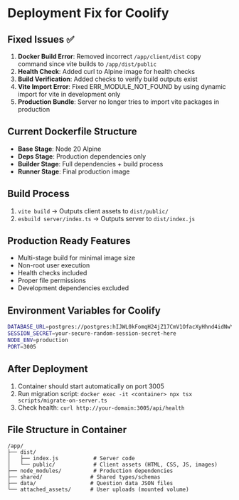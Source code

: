 # Deployment Fix for Coolify

## Fixed Issues ✅
1. **Docker Build Error**: Removed incorrect `/app/client/dist` copy command since vite builds to `/app/dist/public`
2. **Health Check**: Added curl to Alpine image for health checks  
3. **Build Verification**: Added checks to verify build outputs exist
4. **Vite Import Error**: Fixed ERR_MODULE_NOT_FOUND by using dynamic import for vite in development only
5. **Production Bundle**: Server no longer tries to import vite packages in production

## Current Dockerfile Structure
- **Base Stage**: Node 20 Alpine
- **Deps Stage**: Production dependencies only  
- **Builder Stage**: Full dependencies + build process
- **Runner Stage**: Final production image

## Build Process
1. `vite build` → Outputs client assets to `dist/public/`
2. `esbuild server/index.ts` → Outputs server to `dist/index.js`

## Production Ready Features
- Multi-stage build for minimal image size
- Non-root user execution
- Health checks included
- Proper file permissions
- Development dependencies excluded

## Environment Variables for Coolify
```bash
DATABASE_URL=postgres://postgres:hIJWL0kFomqH24jZ17CmV1OfacXyHhnd4idNwY7tyEhi2yWr4eXDtvGAnZlq2N9A@qcggssww444k4wc48kww8844:5432/postgres
SESSION_SECRET=your-secure-random-session-secret-here  
NODE_ENV=production
PORT=3005
```

## After Deployment
1. Container should start automatically on port 3005
2. Run migration script: `docker exec -it <container> npx tsx scripts/migrate-on-server.ts`
3. Check health: `curl http://your-domain:3005/api/health`

## File Structure in Container
```
/app/
├── dist/
│   ├── index.js           # Server code
│   └── public/            # Client assets (HTML, CSS, JS, images)
├── node_modules/          # Production dependencies  
├── shared/               # Shared types/schemas
├── data/                 # Question data JSON files
└── attached_assets/      # User uploads (mounted volume)
```